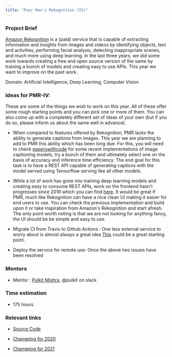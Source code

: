 ```yaml
---
title: "Poor Man's Rekognition (IV)"
---
```


### Project Brief

[Amazon Rekognition](https://aws.amazon.com/rekognition/) is a (paid) service that is capable of extracting information and insights from images and videos
by identifying objects, text and activities, performing facial analysis, detecting inappropriate scenes, and much more using deep learning. In the last three
years, we did some work towards creating a free and open source version of the same by training a bunch of models and creating easy to use APIs.
This year we want to improve on the past work.

Domain: Artificial Intelligence, Deep Learning, Computer Vision

### Ideas for PMR-IV:

These are some of the things we wish to work on this year. All of these offer some rough starting points and you can pick one or more of them. You can also
come up with a completely different set of ideas of your own (but if you do so, please inform us about the same well in advance). 

- When compared to features offered by Rekognition, PMR lacks the ability to generate captions from images. This year we are planning to add to PMR this
ability which has been long due. For this, you will need to check [paperswithcode](https://paperswithcode.com/task/image-captioning) for some recent implementations of image captioning models, try a bunch
of them and ultimately select one on the basis of accuracy and inference time efficiency. The end goal for this task is to have a REST API capable of 
generating captions with the model served using Tensorflow serving like all other models.

- While a lot of work has gone into training deep learning models and creating easy to consume REST APIs, work on the frontend hasn't progresses since 2019 which 
you can find [here](https://github.com/npbit/RekoUI). It would be great if PMR, much like Rekognition can have a nice clean UI making it easier for end users 
to use. You can check the previous implementation and build upon it or take inspiration from Amazon's Rekognition and start afresh. The only point worth noting
is that we are not looking for anything fancy, the UI should be be simple and easy to use.

- Migrate CI from Travis to Github Actions : One less external service to worry about is almost always a great idea [This](https://docs.github.com/en/actions/migrating-to-github-actions/migrating-from-travis-ci-to-github-actions) could be a great starting point.

- Deploy the service for remote use: Once the above two issues have been resolved

### Mentors

- Mentor : [Pulkit Mishra](https://github.com/PulkitMishra), @pulkit on slack

### Time estimation  
- 175 hours

### Relevant links

- [Source Code](https://github.com/CCExtractor/Rekognition/)

- [Changelog for 2020](https://github.com/CCExtractor/Rekognition/wiki/GSoC-2020---Work-Product-Submission)

- [Changelog for 2021](https://yashbhambhu.medium.com/gsoc21-poor-man-s-rekognition-end-log-c2359e9b270d)

